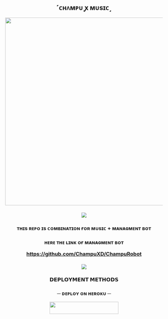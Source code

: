 <h2 align="center">
     ˹ᴄʜᴧᴍᴘᴜ ꭙ ᴍᴜsɪᴄ˼ </h2>
<p align="center"><img src="https://telegra.ph/file/6f22d2d88f5b43ab9a805.jpg" width="600"></a></p>
<p align="center">

<h3 align="center">
<a href="https://www.youtube.com/@ShivanshuDeo"><img src="https://user-images.githubusercontent.com/73097560/115834477-dbab4500-a447-11eb-908a-139a6edaec5c.gif"></a>             
<h3 align="center">
ᴛʜɪs ʀᴇᴘᴏ ɪs ᴄᴏᴍʙɪɴᴀᴛɪᴏɴ ғᴏʀ ᴍᴜsɪᴄ + ᴍᴀɴᴀɢᴍᴇɴᴛ ʙᴏᴛ         <h3 align="center">
ʜᴇʀᴇ ᴛʜᴇ ʟɪɴᴋ ᴏғ ᴍᴀɴᴀɢᴍᴇɴᴛ ʙᴏᴛ 

https://github.com/ChampuXD/ChampuRobot
     <h3 align="center">
<a href="https://www.youtube.com/@ShivanshuDeo"><img src="https://user-images.githubusercontent.com/73097560/115834477-dbab4500-a447-11eb-908a-139a6edaec5c.gif"></a>   
     <h3 align="center">    


<p align="center">
<b>𝗗𝗘𝗣𝗟𝗢𝗬𝗠𝗘𝗡𝗧 𝗠𝗘𝗧𝗛𝗢𝗗𝗦</b>
</p>

<h3 align="center">
    ─ ᴅᴇᴩʟᴏʏ ᴏɴ ʜᴇʀᴏᴋᴜ ─
</h3>

<p align="center"><a href="https://dashboard.heroku.com/new?template=https://github.com/ChampuXD/ChampuMusicMStart"> <img src="https://img.shields.io/badge/Deploy%20On%20Heroku-black?style=for-the-badge&logo=heroku" width="220" height="38.45"/></a></p>
